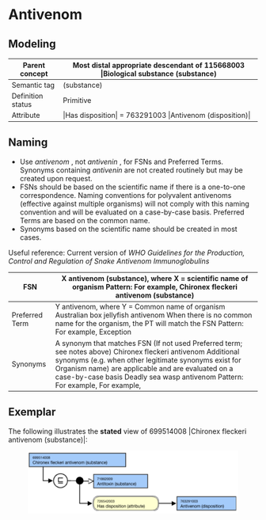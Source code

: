 # Antivenom

## Modeling

| Parent concept | Most distal appropriate descendant of 115668003 \|Biological substance (substance) |
|---|---|
| Semantic tag | (substance) |
| Definition status | Primitive |
| Attribute | \|Has disposition\| = 763291003 \|Antivenom (disposition)\| |

## Naming

  * Use _antivenom_ , not _antivenin_ , for FSNs and Preferred Terms. Synonyms containing _antivenin_ are not created routinely but may be created upon request. 
  * FSNs should be based on the scientific name if there is a one-to-one correspondence. Naming conventions for polyvalent antivenoms (effective against multiple organisms) will not comply with this naming convention and will be evaluated on a case-by-case basis. Preferred Terms are based on the common name.
  * Synonyms based on the scientific name should be created in most cases.

Useful reference: Current version of _WHO Guidelines for the Production, Control and Regulation of Snake Antivenom Immunoglobulins_

| FSN | X antivenom (substance), where X = scientific name of organism Pattern: For example, Chironex fleckeri antivenom (substance) |
|---|---|
| Preferred Term | Y antivenom, where Y = Common name of organism Australian box jellyfish antivenom When there is no common name for the organism, the PT will match the FSN Pattern: For example, Exception |
| Synonyms | A synonym that matches FSN (If not used Preferred term; see notes above) Chironex fleckeri antivenom Additional synonyms (e.g. when other legitimate synonyms exist for Organism name) are applicable and are evaluated on a case-by-case basis Deadly sea wasp antivenom Pattern: For example, For example, |

## Exemplar

The following illustrates the **stated** view of 699514008 |Chironex fleckeri antivenom (substance)|:

<figure><img src="images/225055322.png" alt="" title=""></figure>
